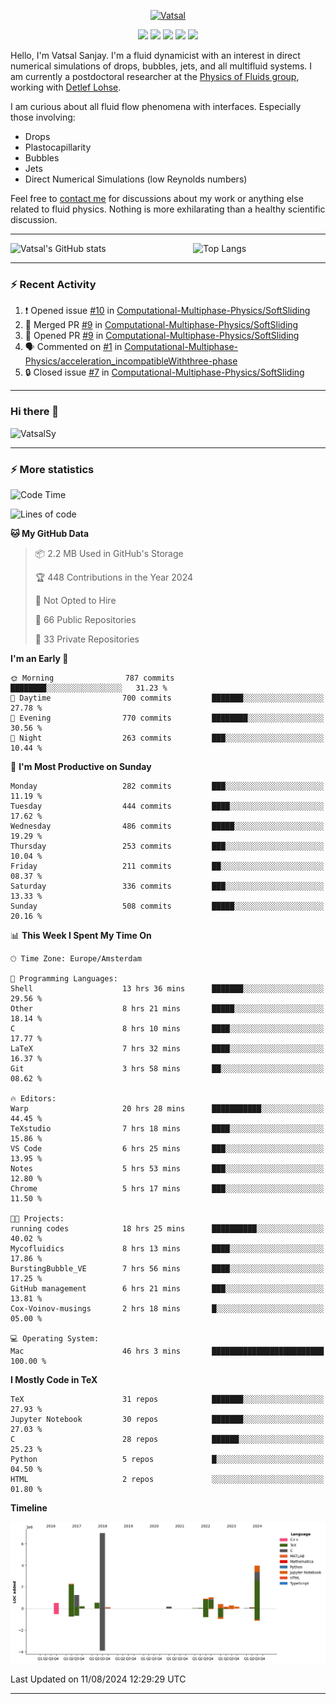 <center>

[<img alt="Vatsal" width="200px" src="https://www.dropbox.com/s/dxyybgtblo8er6h/Logo_Vatsal_Vector.png?raw=1">](https://www.vatsalsanjay.com)

[<img src="https://img.shields.io/badge/googlescholar-4285F4?&style=for-the-badge&logo=googlescholar&logoColor=white">](https://scholar.google.com/citations?hl=en&user=67aQviYAAAAJ)
[<img src="https://img.shields.io/static/v1.svg?&style=for-the-badge&logo=ResearchGate&label=&message=ResearchGate&logoColor=white&color=green">](https://www.researchgate.net/profile/Vatsal-Sanjay-2)
[<img src="https://img.shields.io/badge/twitter-1DA1F2?&style=for-the-badge&logo=twitter&logoColor=white">](https://twitter.com/VatsalSanjay)
[<img src="https://img.shields.io/badge/linkedin-0A66C2?&style=for-the-badge&logo=linkedin">](https://www.linkedin.com/in/vatsalsanjay/)
[<img src="https://img.shields.io/badge/orcid-A6CE39?&style=for-the-badge&logo=orcid&logoColor=white">](https://orcid.org/0000-0002-4293-6099)

</center>

Hello, I'm Vatsal Sanjay. I'm a fluid dynamicist with an interest in direct numerical simulations of drops, bubbles, jets, and all multifluid systems. I am currently a postdoctoral researcher at the [Physics of Fluids group](https://pof.tnw.utwente.nl), working with [Detlef Lohse](https://en.wikipedia.org/wiki/Detlef_Lohse). 

I am curious about all fluid flow phenomena with interfaces. Especially those involving:

- Drops
- Plastocapillarity
- Bubbles
- Jets
- Direct Numerical Simulations (low Reynolds numbers)

Feel free to [contact me](mailto:contact@vatsalsanjay.com) for discussions about my work or anything else related to fluid physics. Nothing is more exhilarating than a healthy scientific discussion.

<!-- ![Vatsal's GitHub stats](https://github-readme-stats-xi-wine-74.vercel.app/api?username=VatsalSy&show_icons=true&theme=vision-friendly-dark)

![Top Langs](https://github-readme-stats-xi-wine-74.vercel.app/api/top-langs/?username=VatsalSy&layout=compact&theme=vision-friendly-dark) -->

---
<div style="display: flex; justify-content: space-between;">
    <img src="https://github-readme-stats-xi-wine-74.vercel.app/api?username=VatsalSy&show_icons=true&theme=vision-friendly-dark" alt="Vatsal's GitHub stats" style="width: 55%;">
    <img src="https://github-readme-stats-xi-wine-74.vercel.app/api/top-langs/?username=VatsalSy&layout=compact&theme=vision-friendly-dark" alt="Top Langs" style="width: 42%;">
</div>

---

### :zap: Recent Activity

<!--START_SECTION:activity-->
1. ❗ Opened issue [#10](https://github.com/Computational-Multiphase-Physics/SoftSliding/issues/10) in [Computational-Multiphase-Physics/SoftSliding](https://github.com/Computational-Multiphase-Physics/SoftSliding)
2. 🎉 Merged PR [#9](https://github.com/Computational-Multiphase-Physics/SoftSliding/pull/9) in [Computational-Multiphase-Physics/SoftSliding](https://github.com/Computational-Multiphase-Physics/SoftSliding)
3. 💪 Opened PR [#9](https://github.com/Computational-Multiphase-Physics/SoftSliding/pull/9) in [Computational-Multiphase-Physics/SoftSliding](https://github.com/Computational-Multiphase-Physics/SoftSliding)
4. 🗣 Commented on [#1](https://github.com/Computational-Multiphase-Physics/acceleration_incompatibleWiththree-phase/issues/1#issuecomment-2281669545) in [Computational-Multiphase-Physics/acceleration_incompatibleWiththree-phase](https://github.com/Computational-Multiphase-Physics/acceleration_incompatibleWiththree-phase)
5. 🔒 Closed issue [#7](https://github.com/Computational-Multiphase-Physics/SoftSliding/issues/7) in [Computational-Multiphase-Physics/SoftSliding](https://github.com/Computational-Multiphase-Physics/SoftSliding)
<!--END_SECTION:activity-->
---

### Hi there 👋
<p align="left"> <img src="https://komarev.com/ghpvc/?username=VatsalSy&label=Profile%20views&color=orange&style=for-the-badge" alt="VatsalSy" /> </p>

---
### :zap: More statistics

<!--START_SECTION:waka-->
![Code Time](http://img.shields.io/badge/Code%20Time-116%20hrs%2036%20mins-blue)

![Lines of code](https://img.shields.io/badge/From%20Hello%20World%20I%27ve%20Written-19.2%20million%20lines%20of%20code-blue)

**🐱 My GitHub Data** 

> 📦 2.2 MB Used in GitHub's Storage 
 > 
> 🏆 448 Contributions in the Year 2024
 > 
> 🚫 Not Opted to Hire
 > 
> 📜 66 Public Repositories 
 > 
> 🔑 33 Private Repositories 
 > 
**I'm an Early 🐤** 

```text
🌞 Morning                787 commits         ████████░░░░░░░░░░░░░░░░░   31.23 % 
🌆 Daytime                700 commits         ███████░░░░░░░░░░░░░░░░░░   27.78 % 
🌃 Evening                770 commits         ████████░░░░░░░░░░░░░░░░░   30.56 % 
🌙 Night                  263 commits         ███░░░░░░░░░░░░░░░░░░░░░░   10.44 % 
```
📅 **I'm Most Productive on Sunday** 

```text
Monday                   282 commits         ███░░░░░░░░░░░░░░░░░░░░░░   11.19 % 
Tuesday                  444 commits         ████░░░░░░░░░░░░░░░░░░░░░   17.62 % 
Wednesday                486 commits         █████░░░░░░░░░░░░░░░░░░░░   19.29 % 
Thursday                 253 commits         ███░░░░░░░░░░░░░░░░░░░░░░   10.04 % 
Friday                   211 commits         ██░░░░░░░░░░░░░░░░░░░░░░░   08.37 % 
Saturday                 336 commits         ███░░░░░░░░░░░░░░░░░░░░░░   13.33 % 
Sunday                   508 commits         █████░░░░░░░░░░░░░░░░░░░░   20.16 % 
```


📊 **This Week I Spent My Time On** 

```text
🕑︎ Time Zone: Europe/Amsterdam

💬 Programming Languages: 
Shell                    13 hrs 36 mins      ███████░░░░░░░░░░░░░░░░░░   29.56 % 
Other                    8 hrs 21 mins       █████░░░░░░░░░░░░░░░░░░░░   18.14 % 
C                        8 hrs 10 mins       ████░░░░░░░░░░░░░░░░░░░░░   17.77 % 
LaTeX                    7 hrs 32 mins       ████░░░░░░░░░░░░░░░░░░░░░   16.37 % 
Git                      3 hrs 58 mins       ██░░░░░░░░░░░░░░░░░░░░░░░   08.62 % 

🔥 Editors: 
Warp                     20 hrs 28 mins      ███████████░░░░░░░░░░░░░░   44.45 % 
TeXstudio                7 hrs 18 mins       ████░░░░░░░░░░░░░░░░░░░░░   15.86 % 
VS Code                  6 hrs 25 mins       ███░░░░░░░░░░░░░░░░░░░░░░   13.95 % 
Notes                    5 hrs 53 mins       ███░░░░░░░░░░░░░░░░░░░░░░   12.80 % 
Chrome                   5 hrs 17 mins       ███░░░░░░░░░░░░░░░░░░░░░░   11.50 % 

🐱‍💻 Projects: 
running codes            18 hrs 25 mins      ██████████░░░░░░░░░░░░░░░   40.02 % 
Mycofluidics             8 hrs 13 mins       ████░░░░░░░░░░░░░░░░░░░░░   17.86 % 
BurstingBubble_VE        7 hrs 56 mins       ████░░░░░░░░░░░░░░░░░░░░░   17.25 % 
GitHub management        6 hrs 21 mins       ███░░░░░░░░░░░░░░░░░░░░░░   13.81 % 
Cox-Voinov-musings       2 hrs 18 mins       █░░░░░░░░░░░░░░░░░░░░░░░░   05.00 % 

💻 Operating System: 
Mac                      46 hrs 3 mins       █████████████████████████   100.00 % 
```

**I Mostly Code in TeX** 

```text
TeX                      31 repos            ███████░░░░░░░░░░░░░░░░░░   27.93 % 
Jupyter Notebook         30 repos            ███████░░░░░░░░░░░░░░░░░░   27.03 % 
C                        28 repos            ██████░░░░░░░░░░░░░░░░░░░   25.23 % 
Python                   5 repos             █░░░░░░░░░░░░░░░░░░░░░░░░   04.50 % 
HTML                     2 repos             ░░░░░░░░░░░░░░░░░░░░░░░░░   01.80 % 
```



**Timeline**

![Lines of Code chart](https://raw.githubusercontent.com/VatsalSy/VatsalSy/main/assets/bar_graph.png)


 Last Updated on 11/08/2024 12:29:29 UTC
<!--END_SECTION:waka-->
---
